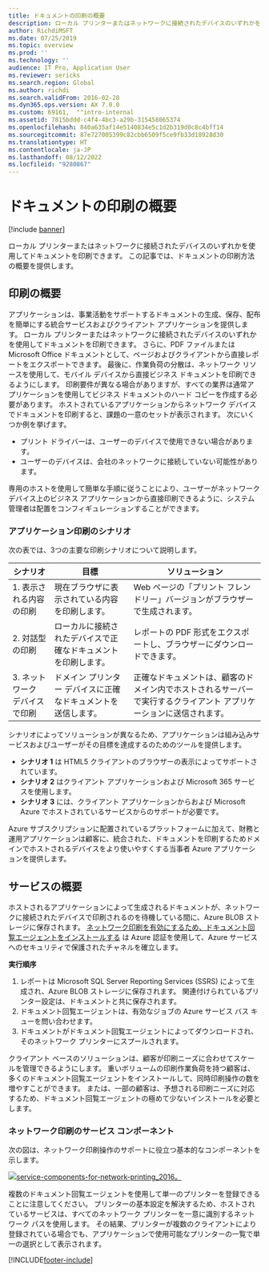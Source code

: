 ```yaml
---
title: ドキュメントの印刷の概要
description: ローカル プリンターまたはネットワークに接続されたデバイスのいずれかを使用してドキュメントを印刷できます。 この記事では、ドキュメントの印刷方法の概要を提供します。
author: RichdiMSFT
ms.date: 07/25/2019
ms.topic: overview
ms.prod: ''
ms.technology: ''
audience: IT Pro, Application User
ms.reviewer: sericks
ms.search.region: Global
ms.author: richdi
ms.search.validFrom: 2016-02-28
ms.dyn365.ops.version: AX 7.0.0
ms.custom: 69161,  ""intro-internal
ms.assetid: 7815bddd-c4f4-4bc3-a29b-315458065374
ms.openlocfilehash: 840a635af14e5140834e5c1d2b319d0c8c4bff14
ms.sourcegitcommit: 87e727005399c82cbb6509f5ce9fb33d18928d30
ms.translationtype: HT
ms.contentlocale: ja-JP
ms.lasthandoff: 08/12/2022
ms.locfileid: "9280867"
---
```

# <a name="document-printing-overview"></a>ドキュメントの印刷の概要

[!include [banner](../includes/banner.md)]

ローカル プリンターまたはネットワークに接続されたデバイスのいずれかを使用してドキュメントを印刷できます。 この記事では、ドキュメントの印刷方法の概要を提供します。

## <a name="printing-overview"></a>印刷の概要

アプリケーションは、事業活動をサポートするドキュメントの生成、保存、配布を簡単にする統合サービスおよびクライアント アプリケーションを提供します。 ローカル プリンターまたはネットワークに接続されたデバイスのいずれかを使用してドキュメントを印刷できます。 さらに、PDF ファイルまたは Microsoft Office ドキュメントとして、ページおよびクライアントから直接レポートをエクスポートできます。 最後に、作業負荷の分散は、ネットワーク リソースを使用して、モバイル デバイスから直接ビジネス ドキュメントを印刷できるようにします。 印刷要件が異なる場合がありますが、すべての業界は通常アプリケーションを使用してビジネス ドキュメントのハード コピーを作成する必要があります。 ホストされているアプリケーションからネットワーク デバイスでドキュメントを印刷すると、課題の一意のセットが表示されます。 次にいくつか例を挙げます。

- プリント ドライバーは、ユーザーのデバイスで使用できない場合があります。
- ユーザーのデバイスは、会社のネットワークに接続していない可能性があります。

専用のホストを使用して簡単な手順に従うことにより、ユーザーがネットワーク デバイス上のビジネス アプリケーションから直接印刷できるように、システム管理者は配置をコンフィギュレーションすることができます。

### <a name="application-printing-scenarios"></a>アプリケーション印刷のシナリオ 

次の表では、3つの主要な印刷シナリオについて説明します。

| シナリオ                        | 目標                                                      | ソリューション |
|---------------------------------|-----------------------------------------------------------|----------|
| 1. 表示される内容の印刷        | 現在ブラウザに表示されている内容を印刷します。             | Web ページの「プリント フレンドリー」バージョンがブラウザーで生成されます。 |
| 2. 対話型の印刷         | ローカルに接続されたデバイスで正確なドキュメントを印刷します。 | レポートの PDF 形式をエクスポートし、ブラウザーにダウンロードできます。 |
| 3. ネットワーク デバイスで印刷 | ドメイン プリンター デバイスに正確なドキュメントを送信します。     | 正確なドキュメントは、顧客のドメイン内でホストされるサーバーで実行するクライアント アプリケーションに送信されます。 |

シナリオによってソリューションが異なるため、アプリケーションは組み込みサービスおよびユーザーがその目標を達成するのためのツールを提供します。

- **シナリオ 1** は HTML5 クライアントのブラウザーの表示によってサポートされています。
- **シナリオ 2** はクライアント アプリケーションおよび Microsoft 365 サービスを使用します。
- **シナリオ 3** には、クライアント アプリケーションからおよび Microsoft Azure でホストされているサービスからのサポートが必要です。

Azure サブスクリプションに配置されているプラットフォームに加えて、財務と運用アプリケーションは顧客に、統合された、ドキュメントを印刷するためドメインでホストされるデバイスをより使いやすくする当事者 Azure アプリケーションを提供します。

## <a name="service-overview"></a>サービスの概要
ホストされるアプリケーションによって生成されるドキュメントが、ネットワークに接続されたデバイスで印刷されるのを待機している間に、Azure BLOB ストレージに保存されます。 [ネットワーク印刷を有効にするため、ドキュメント回覧エージェントをインストールする](install-document-routing-agent.md) は Azure 認証を使用して、Azure サービスへのセキュリティで保護されたチャネルを確立します。

**実行順序**

1. レポートは Microsoft SQL Server Reporting Services (SSRS) によって生成され、Azure BLOB ストレージに保存されます。 関連付けられているプリンター設定は、ドキュメントと共に保存されます。
2. ドキュメント回覧エージェントは、有効なジョブの Azure サービス バス キューを問い合わせます。
3. ドキュメントがドキュメント回覧エージェントによってダウンロードされ、そのネットワーク プリンターにスプールされます。

クライアント ベースのソリューションは、顧客が印刷ニーズに合わせてスケールを管理できるようにします。 重いボリュームの印刷作業負荷を持つ顧客は、多くのドキュメント回覧エージェントをインストールして、同時印刷操作の数を増やすことができます。 または、一部の顧客は、予想される印刷ニーズに対応するため、ドキュメント回覧エージェントの極めて少ないインストールを必要とします。

### <a name="service-components-for-network-printing"></a>ネットワーク印刷のサービス コンポーネント

次の図は、ネットワーク印刷操作のサポートに役立つ基本的なコンポーネントを示します。

[![service-components-for-network-printing\_2016。](./media/service-components-for-network-printing_2016.png)](./media/service-components-for-network-printing_2016.png)

複数のドキュメント回覧エージェントを使用して単一のプリンターを登録できることに注意してください。 プリンターの基本設定を解決するため、ホストされているサービスは、すべてのネットワーク プリンターを一意に識別するネットワーク パスを使用します。 その結果、プリンターが複数のクライアントにより登録されている場合でも、アプリケーションで使用可能なプリンターの一覧で単一の選択として表示されます。


[!INCLUDE[footer-include](../../../includes/footer-banner.md)]
